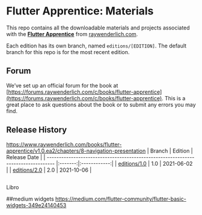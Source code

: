 # Flutter Apprentice: Materials

This repo contains all the downloadable materials and projects associated with the **[Flutter Apprentice](https://raywenderlich.com/books/flutter-apprentice/)** from [raywenderlich.com](https://www.raywenderlich.com).

Each edition has its own branch, named `editions/[EDITION]`. The default branch for this repo is for the most recent edition.

## Forum

We’ve set up an official forum for the book at [https://forums.raywenderlich.com/c/books/flutter-apprentice](https://forums.raywenderlich.com/c/books/flutter-apprentice). This is a great place to ask questions about the book or to submit any errors you may find.

## Release History
https://www.raywenderlich.com/books/flutter-apprentice/v1.0.ea2/chapters/8-navigation-presentation
| Branch                                                                            | Edition | Release Date |
| --------------------------------------------------------------------------------- |:-------:|:------------:|
| [editions/1.0](https://github.com/raywenderlich/flta-materials/tree/editions/1.0) | 1.0     | 2021-06-02   |
| [editions/2.0](https://github.com/raywenderlich/flta-materials/tree/editions/2.0) | 2.0     | 2021-10-06   |

##
Libro


##medium  widgets
https://medium.com/flutter-community/flutter-basic-widgets-349e24140453
